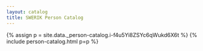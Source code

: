 ```yaml
---
layout: catalog
title: SWERIK Person Catalog
---
```

{% assign p = site.data._person-catalog.i-f4u5Yi8ZSYc6qWukd6X6t %}
{% include person-catalog.html p=p %}

